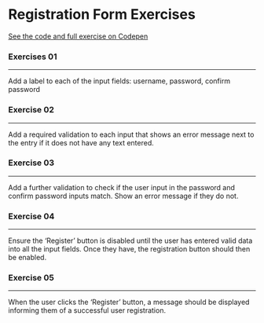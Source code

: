 # Registration Form Exercises 

[See the code and full exercise on Codepen](https://codepen.io/codebubb/pen/XWJQVKZ)

### Exercises 01
  ------------
  Add a label to each of the input fields: username, password, confirm password

###  Exercise 02
  -----------
  Add a required validation to each input that shows an error message next to the entry if it does not have any text entered.

### Exercise 03
  -----------
  Add a further validation to check if the user input in the password and confirm password inputs match.  Show an error message if they do not.


### Exercise 04
  -----------
Ensure the ‘Register’ button is disabled until the user has entered valid data into all the input fields.  Once they have, the registration button should then be enabled.

### Exercise 05
  -----------
When the user clicks the ‘Register’ button, a message should be displayed informing them of a successful user registration.




